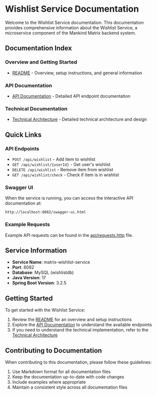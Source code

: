 # Wishlist Service Documentation

Welcome to the Wishlist Service documentation. This documentation provides comprehensive information about the Wishlist Service, a microservice component of the Mankind Matrix backend system.

## Documentation Index

### Overview and Getting Started
- [README](README.md) - Overview, setup instructions, and general information

### API Documentation
- [API Documentation](API-DOCUMENTATION.md) - Detailed API endpoint documentation

### Technical Documentation
- [Technical Architecture](TECHNICAL-ARCHITECTURE.md) - Detailed technical architecture and design

## Quick Links

### API Endpoints
- `POST /api/wishlist` - Add item to wishlist
- `GET /api/wishlist/{userId}` - Get user's wishlist
- `DELETE /api/wishlist` - Remove item from wishlist
- `GET /api/wishlist/check` - Check if item is in wishlist

### Swagger UI
When the service is running, you can access the interactive API documentation at:
```
http://localhost:8082/swagger-ui.html
```

### Example Requests
Example API requests can be found in the [api/requests.http](../api/requests.http) file.

## Service Information

- **Service Name**: matrix-wishlist-service
- **Port**: 8082
- **Database**: MySQL (wishlistdb)
- **Java Version**: 17
- **Spring Boot Version**: 3.2.5

## Getting Started

To get started with the Wishlist Service:

1. Review the [README](README.md) for an overview and setup instructions
2. Explore the [API Documentation](API-DOCUMENTATION.md) to understand the available endpoints
3. If you need to understand the technical implementation, refer to the [Technical Architecture](TECHNICAL-ARCHITECTURE.md)

## Contributing to Documentation

When contributing to this documentation, please follow these guidelines:

1. Use Markdown format for all documentation files
2. Keep the documentation up-to-date with code changes
3. Include examples where appropriate
4. Maintain a consistent style across all documentation files